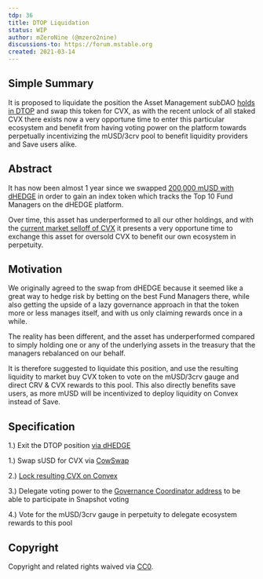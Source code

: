```yaml
---
tdp: 36
title: DTOP Liquidation
status: WIP
author: mZeroNine (@mzero2nine)
discussions-to: https://forum.mstable.org
created: 2021-03-14
---
```


## Simple Summary

It is proposed to liquidate the position the Asset Management subDAO [holds in DTOP](https://zapper.fi/account/0x67905d3e4fec0c85dce68195f66dc8eb32f59179) and swap this token for CVX, as with the recent unlock of all staked CVX there exists now a very opportune time to enter this particular ecosystem and benefit from having voting power on the platform towards perpetually incentivizing the mUSD/3crv pool to benefit liquidity providers and Save users alike.

## Abstract

It has now been almost 1 year since we swapped [200,000 mUSD with dHEDGE](https://forum.mstable.org/t/dao-treasury-management/416) in order to gain an index token which tracks the Top 10 Fund Managers on the dHEDGE platform. 

Over time, this asset has underperformed to all our other holdings, and with the [current market selloff of CVX](https://twitter.com/kamikaz_eth/status/1499771796803186689?s=21) it presents a very opportune time to exchange this asset for oversold CVX to benefit our own ecosystem in perpetuity.

## Motivation

We originally agreed to the swap from dHEDGE because it seemed like a great way to hedge risk by betting on the best Fund Managers there, while also getting the upside of a lazy governance approach in that the token more or less manages itself, and with us only claiming rewards once in a while.

The reality has been different, and the asset has underperformed compared to simply holding one or any of the underlying assets in the treasury that the managers rebalanced on our behalf. 

It is therefore suggested to liquidate this position, and use the resulting liquidity to market buy CVX token to vote on the mUSD/3crv gauge and direct CRV & CVX rewards to this pool. This also directly benefits save users, as more mUSD will be incentivized to deploy liquidity on Convex instead of Save. 

## Specification

1.) Exit the DTOP position [via dHEDGE](https://app.dhedge.org/pool/0x0f4c00139602ab502bc7c1c0e71d6cb72a9fb0e7)

1.) Swap sUSD for CVX via [CowSwap](https://cowswap.exchange/#/swap)

2.) [Lock resulting CVX on Convex](https://www.convexfinance.com/lock-cvx)

3.) Delegate voting power to the [Governance Coordinator address](https://etherscan.io/address/0x908db31ce01dc42c8b712f9156e969bc65023119) to be able to participate in Snapshot voting

4.) Vote for the mUSD/3crv gauge in perpetuity to delegate ecosystem rewards to this pool

## Copyright

Copyright and related rights waived via [CC0](https://creativecommons.org/publicdomain/zero/1.0/).
